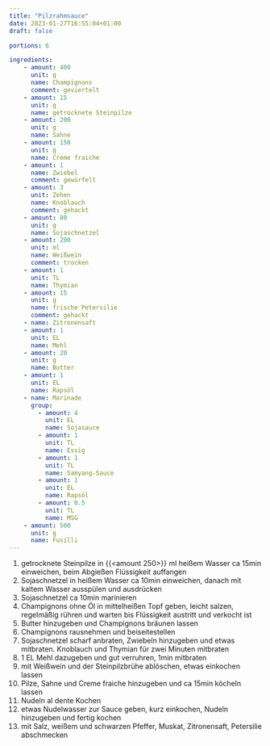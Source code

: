 ```yaml
---
title: "Pilzrahmsauce"
date: 2023-01-27T16:55:04+01:00
draft: false

portions: 6

ingredients:
    - amount: 400
      unit: g
      name: Champignons
      comment: geviertelt
    - amount: 15
      unit: g
      name: getrocknete Steinpilze
    - amount: 200
      unit: g
      name: Sahne
    - amount: 150
      unit: g
      name: Creme fraiche
    - amount: 1
      name: Zwiebel
      comment: gewürfelt
    - amount: 3
      unit: Zehen
      name: Knoblauch
      comment: gehackt
    - amount: 80
      unit: g
      name: Sojaschnetzel
    - amount: 200
      unit: ml
      name: Weißwein
      comment: trocken
    - amount: 1
      unit: TL
      name: Thymian
    - amount: 15
      unit: g
      name: frische Petersilie
      comment: gehackt
    - name: Zitronensaft
    - amount: 1
      unit: EL
      name: Mehl
    - amount: 20
      unit: g
      name: Butter
    - amount: 1
      unit: EL
      name: Rapsöl
    - name: Marinade
      group:
        - amount: 4
          unit: EL
          name: Sojasauce
        - amount: 1
          unit: TL
          name: Essig
        - amount: 1 
          unit: TL
          name: Samyang-Sauce
        - amount: 1
          unit: EL
          name: Rapsöl
        - amount: 0.5
          unit: TL
          name: MSG
    - amount: 500
      unit: g
      name: Fusilli
---
```


1. getrocknete Steinpilze in {{<amount 250>}} ml heißem Wasser ca 15min einweichen, beim Abgießen Flüssigkeit auffangen
2. Sojaschnetzel in heißem Wasser ca 10min einweichen, danach mit kaltem Wasser ausspülen und ausdrücken
3. Sojaschnetzel ca 10min marinieren
4. Champignons ohne Öl in mittelheißen Topf geben, leicht salzen, regelmäßig rühren und warten bis Flüssigkeit austritt und verkocht ist
5. Butter hinzugeben und Champignons bräunen lassen
6. Champignons rausnehmen und beiseitestellen
7. Sojaschnetzel scharf anbraten, Zwiebeln hinzugeben und etwas mitbraten. Knoblauch und Thymian für zwei Minuten mitbraten
8. 1 EL Mehl dazugeben und gut verruhren, 1min mitbraten
9. mit Weißwein und der Steinpilzbrühe ablöschen, etwas einkochen lassen
10. Pilze, Sahne und Creme fraiche hinzugeben und ca 15min köcheln lassen
11. Nudeln al dente Kochen
12. etwas Nudelwasser zur Sauce geben, kurz einkochen, Nudeln hinzugeben und fertig kochen
13. mit Salz, weißem und schwarzen Pfeffer, Muskat, Zitronensaft, Petersilie abschmecken
